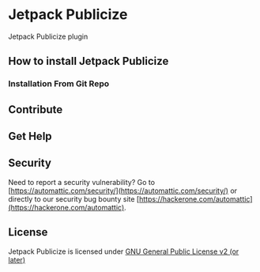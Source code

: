 # Jetpack Publicize

Jetpack Publicize plugin

## How to install Jetpack Publicize

### Installation From Git Repo

## Contribute

## Get Help

## Security

Need to report a security vulnerability? Go to [https://automattic.com/security/](https://automattic.com/security/) or directly to our security bug bounty site [https://hackerone.com/automattic](https://hackerone.com/automattic).

## License

Jetpack Publicize is licensed under [GNU General Public License v2 (or later)](./LICENSE.txt)

